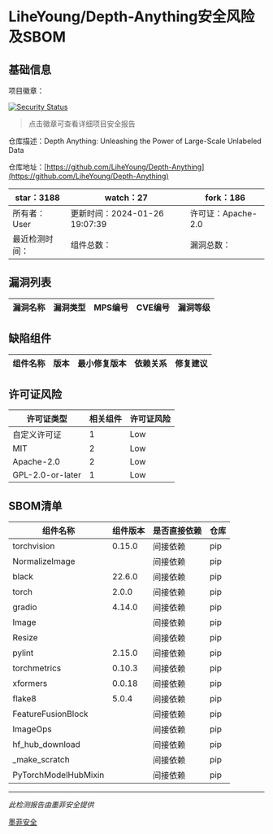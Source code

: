 # LiheYoung/Depth-Anything安全风险及SBOM

## 基础信息

项目徽章：

[![Security Status](https://www.murphysec.com/platform3/v31/badge/1750955226102919168.svg)](https://www.murphysec.com/console/report/1750232462951567360/1750955226102919168)

> 点击徽章可查看详细项目安全报告

仓库描述：Depth Anything: Unleashing the Power of Large-Scale Unlabeled Data

仓库地址：[https://github.com/LiheYoung/Depth-Anything](https://github.com/LiheYoung/Depth-Anything)

| star：3188 | watch：27 | fork：186 |
| ----------- | -------------- | ------------ |
| 所有者：User | 更新时间：2024-01-26 19:07:39 | 许可证：Apache-2.0 |
| 最近检测时间： | 组件总数： | 漏洞总数： |




## 漏洞列表

| 漏洞名称 | 漏洞类型 | MPS编号 | CVE编号 | 漏洞等级 |
| ------- | ------ | ------- | ------ | ----- |





## 缺陷组件

| 组件名称 | 版本 | 最小修复版本 | 依赖关系 | 修复建议 |
| -------- | ---- | ------------ | -------- | -------- |





## 许可证风险

| 许可证类型 | 相关组件 | 许可证风险 |
| ---------- | -------- | ---------- |
|自定义许可证|1|Low|
|MIT|2|Low|
|Apache-2.0|2|Low|
|GPL-2.0-or-later|1|Low|




## SBOM清单

| 组件名称 | 组件版本 | 是否直接依赖 | 仓库 |
| -------- | -------- | ------------ | ---- |
|torchvision|0.15.0|间接依赖|pip|
|NormalizeImage||间接依赖|pip|
|black|22.6.0|间接依赖|pip|
|torch|2.0.0|间接依赖|pip|
|gradio|4.14.0|间接依赖|pip|
|Image||间接依赖|pip|
|Resize||间接依赖|pip|
|pylint|2.15.0|间接依赖|pip|
|torchmetrics|0.10.3|间接依赖|pip|
|xformers|0.0.18|间接依赖|pip|
|flake8|5.0.4|间接依赖|pip|
|FeatureFusionBlock||间接依赖|pip|
|ImageOps||间接依赖|pip|
|hf_hub_download||间接依赖|pip|
|_make_scratch||间接依赖|pip|
|PyTorchModelHubMixin||间接依赖|pip|


------

*此检测报告由墨菲安全提供*

[墨菲安全](www.murphysec.com)